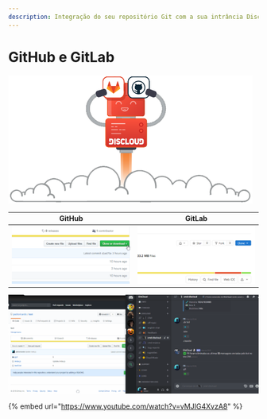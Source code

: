 ```yaml
---
description: Integração do seu repositório Git com a sua intrância Discloud
---
```


# GitHub e GitLab

![](../../.gitbook/assets/github-vs-gitlabpost%20%281%29.png)

| GitHub                               |GitLab                                |
|--------------------------------------|------------------------------------- |
|![](../../.gitbook/assets/github.gif) | ![](../../.gitbook/assets/gitlab.gif)|


![](../../.gitbook/assets/exemplo%20%283%29.gif)

{% embed url="https://www.youtube.com/watch?v=vMJIG4XvzA8" %}



